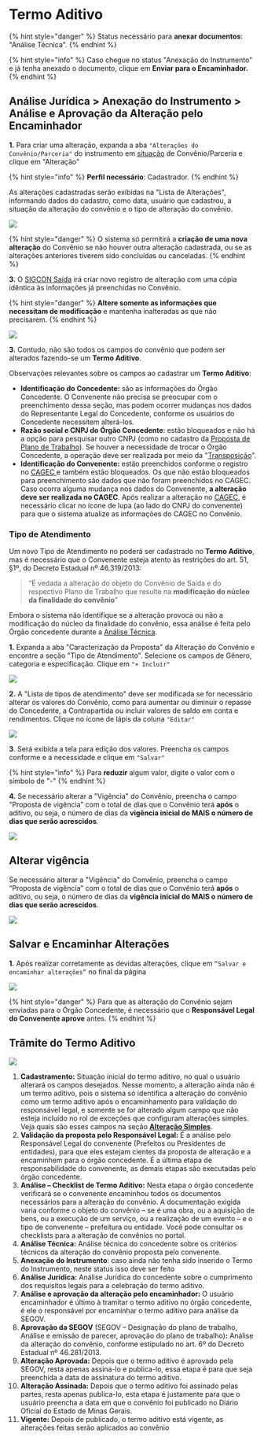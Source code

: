 # Termo Aditivo

{% hint style="danger" %}
Status necessário para **anexar documentos**: "Análise Técnica".
{% endhint %}

{% hint style="info" %}
Caso chegue no status "Anexação do Instrumento" e já tenha anexado o documento, clique em **Enviar para o Encaminhador.**
{% endhint %}

## Análise Jurídica > Anexação do Instrumento > Análise e Aprovação da Alteração pelo Encaminhador

**1.** Para criar uma alteração, expanda a aba `"Alterações do Convênio/Parceria"` do instrumento em [situação](broken-reference) de Convênio/Parceria e clique em "Alteração"

{% hint style="info" %}
**Perfil necessário**: Cadastrador.
{% endhint %}

As alterações cadastradas serão exibidas na "Lista de Alterações", informando dados do cadastro, como data, usuário que cadastrou,  a situação da alteração do convênio e o tipo de alteração do convênio.&#x20;

![](<../../../.gitbook/assets/image (63).png>)

{% hint style="danger" %}
O sistema só permitirá a **criação de uma nova alteração** do Convênio se não houver outra alteração cadastrada, ou se as alterações anteriores tiverem sido concluídas ou canceladas.
{% endhint %}

**3.** O [SIGCON Saída](http://sigconsaida.mg.gov.br/) irá criar novo registro de alteração com uma cópia idêntica às informações já preenchidas no Convênio.&#x20;

{% hint style="danger" %}
**Altere somente as informações que necessitam de modificação** e mantenha inalteradas as que não precisarem.
{% endhint %}

![](<../../../.gitbook/assets/image (156).png>)



**3.** Contudo, não são todos os campos do convênio que podem ser alterados fazendo-se um **Termo Aditivo**.&#x20;

Observações relevantes sobre os campos ao cadastrar um **Termo Aditivo**:

* **Identificação do Concedente:** são as informações do Órgão Concedente. O Convenente não precisa se preocupar com o preenchimento dessa seção, mas podem ocorrer mudanças nos dados do Representante Legal do Concedente, conforme os usuários do Concedente necessitem alterá-los.
* **Razão social e CNPJ do Órgão Concedente**: estão bloqueados e não há a opção para pesquisar outro CNPJ (como no cadastro da [Proposta de Plano de Trabalho](broken-reference)). Se houver a necessidade de trocar o Órgão Concedente, a operação deve ser realizada por meio da "[Transposição](../manual-concedente-alteracao/adequacao/)".
* **Identificação do Convenente:** estão preenchidos conforme o registro no [CAGEC ](https://www.portalcagec.mg.gov.br/)e também estão bloqueados. Os que não estão bloqueados para preenchimento são dados que não foram preenchidos no CAGEC. Caso ocorra alguma mudança nos dados do Convenente, **a alteração deve ser realizada no CAGEC**. Após realizar a alteração no [CAGEC](https://www.portalcagec.mg.gov.br/), é necessário clicar no ícone de lupa (ao lado do CNPJ do convenente) para que o sistema atualize as informações do CAGEC no Convênio.

### Tipo de Atendimento

Um novo Tipo de Atendimento no poderá ser cadastrado no **Termo Aditivo**, mas é necessário que o Convenente esteja atento às restrições do art. 51, §1º, do Decreto Estadual nº 46.319/2013:

> “É vedada a alteração do objeto do Convênio de Saída e do respectivo Plano de Trabalho que resulte na **modificação do núcleo da finalidade do convênio**”

Embora o sistema não identifique se a alteração provoca ou não a modificação do núcleo da finalidade do convênio, essa análise é feita pelo Órgão concedente durante a [Análise Técnica](broken-reference).

**1.** Expanda a aba "Caracterização da Proposta" da Alteração do Convênio e encontre a seção "Tipo de Atendimento". Selecione os campos de Gênero, categoria e especificação. Clique em `"+ Incluir"`

![](<../../../.gitbook/assets/image (52).png>)

**2.** A "Lista de tipos de atendimento" deve ser modificada se for necessário alterar os valores do Convênio, como para aumentar ou diminuir o repasse do Concedente, a Contrapartida ou incluir valores de saldo em conta e rendimentos. Clique no ícone de lápis da coluna `"Editar"`

![](<../../../.gitbook/assets/image (110).png>)

**3**. Será exibida a tela para edição dos valores. Preencha os campos conforme e a necessidade e clique em `"Salvar"`

{% hint style="info" %}
Para **reduzir** algum valor, digite o valor com o símbolo de "-"
{% endhint %}

**4.** Se necessário alterar a "Vigência" do Convênio, preencha o campo “Proposta de vigência” com o total de dias que o Convênio terá **após** o aditivo, ou seja, o número de dias da **vigência inicial do MAIS o número de dias que serão acrescidos**.&#x20;

![](<../../../.gitbook/assets/image (20).png>)

## **Alterar vigência**

Se necessário alterar a "Vigência" do Convênio, preencha o campo “Proposta de vigência” com o total de dias que o Convênio terá **após** o aditivo, ou seja, o número de dias da **vigência inicial do MAIS o número de dias que serão acrescidos**.&#x20;

![](<../../../.gitbook/assets/image (252).png>)

## **Salvar e Encaminhar Alterações**

**1.** Após realizar corretamente as devidas alterações, clique em `“Salvar e encaminhar alterações”` no final da página

![](<../../../.gitbook/assets/image (90).png>)



{% hint style="danger" %}
Para que as alteração do Convênio sejam enviadas para o Órgão Concedente, é necessário que o **Responsável Legal do Convenente aprove** antes.
{% endhint %}

## Trâmite do Termo Aditivo

![](<../../../.gitbook/assets/image (108).png>)

1. **Cadastramento:** Situação inicial do termo aditivo, no qual o usuário alterará os campos desejados. Nesse momento, a alteração ainda não é um termo aditivo, pois o sistema só identifica a alteração do convênio como um termo aditivo após o encaminhamento para validação do responsável legal, e somente se for alterado algum campo que não esteja incluído no rol de exceções que configuram alterações simples. Veja quais são esses campos na seção [**Alteração Simples**](alteracao-simples.md).
2. **Validação da proposta pelo Responsável Legal:** É a análise pelo Responsável Legal do convenente (Prefeitos ou Presidentes de entidades), para que eles estejam cientes da proposta de alteração e a encaminhem para o órgão concedente. É a última etapa de responsabilidade do convenente, as demais etapas são executadas pelo órgão concedente.
3. **Análise – Checklist de Termo Aditivo:** Nesta etapa o órgão concedente verificará se o convenente encaminhou todos os documentos necessários para a alteração do convênio. A documentação exigida varia conforme o objeto do convênio – se é uma obra, ou a aquisição de bens, ou a execução de um serviço, ou a realização de um evento – e o tipo de convenente – prefeitura ou entidade. Você pode consultar os checklists para a alteração de convênios no portal.&#x20;
4. **Análise Técnica:** Análise técnica do concedente sobre os critérios técnicos da alteração do convênio proposta pelo convenente.
5. **Anexação do Instrumento**: caso ainda não tenha sido inserido o Termo do Instrumento, neste status isso deve ser feito
6. **Análise Jurídica:** Análise Jurídica do concedente sobre o cumprimento dos requisitos legais para a celebração do termo aditivo.
7. **Análise e aprovação da alteração pelo encaminhador:** O usuário encaminhador é último à tramitar o termo aditivo no órgão concedente, é ele o responsável por encaminhar o termo aditivo para análise da SEGOV.
8. **Aprovação da SEGOV** (SEGOV – Designação do plano de trabalho, Análise e emissão de parecer, aprovação do plano de trabalho)**:** Análise da alteração do convênio, conforme estipulado no art. 6º do Decreto Estadual nº 46.281/2013.
9. **Alteração Aprovada:** Depois que o termo aditivo é aprovado pela SEGOV, resta apenas assina-lo e publica-lo, essa etapa é para que seja preenchida a data de assinatura do termo aditivo.
10. **Alteração Assinada:** Depois que o termo aditivo foi assinado pelas partes, resta apenas publica-lo, esta etapa é justamente para que o usuário preencha a data em que o convênio foi publicado no Diário Oficial do Estado de Minas Gerais.&#x20;
11. **Vigente:** Depois de publicado, o termo aditivo está vigente, as alterações feitas serão aplicados ao convênio
